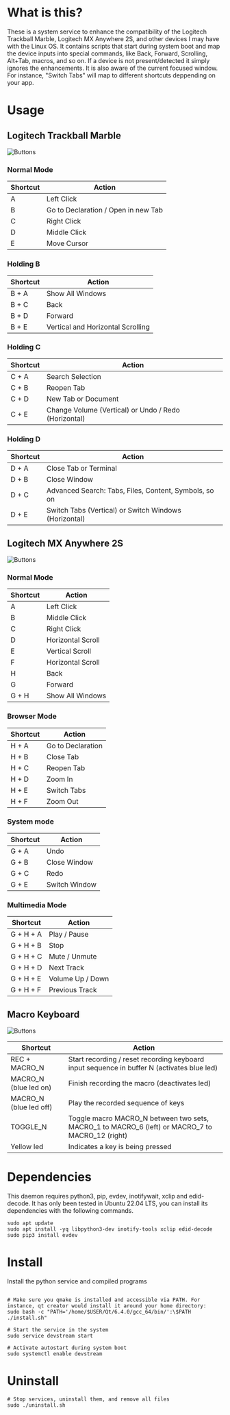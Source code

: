 # What is this?

These is a system service to enhance the compatibility of the Logitech Trackball Marble, Logitech MX Anywhere 2S, and other devices I may have with the Linux OS. It contains scripts that start during system boot and map the device inputs into special commands, like Back, Forward, Scrolling, Alt+Tab, macros, and so on. If a device is not present/detected it simply ignores the enhancements. It is also aware of the current focused window. For instance, "Switch Tabs" will map to different shortcuts deppending on your app.

# Usage

## Logitech Trackball Marble

![Buttons](images/keys_marble.png)

### Normal Mode

| Shortcut | Action                              |
| -------- | ----------------------------------- |
| A        | Left Click                          |
| B        | Go to Declaration / Open in new Tab |
| C        | Right Click                         |
| D        | Middle Click                        |
| E        | Move Cursor                         |

### Holding B

| Shortcut | Action                            |
| -------- | --------------------------------- |
| B + A    | Show All Windows                  |
| B + C    | Back                              |
| B + D    | Forward                           |
| B + E    | Vertical and Horizontal Scrolling |

### Holding C

| Shortcut | Action                                               |
| -------- | ---------------------------------------------------- |
| C + A    | Search Selection                                     |
| C + B    | Reopen Tab                                           |
| C + D    | New Tab or Document                                  |
| C + E    | Change Volume (Vertical) or Undo / Redo (Horizontal) |

### Holding D

| Shortcut | Action                                                |
| -------- | ----------------------------------------------------- |
| D + A    | Close Tab or Terminal                                 |
| D + B    | Close Window                                          |
| D + C    | Advanced Search: Tabs, Files, Content, Symbols, so on |
| D + E    | Switch Tabs (Vertical) or Switch Windows (Horizontal) |

## Logitech MX Anywhere 2S

![Buttons](images/keys_mx2s.png)

### Normal Mode

| Shortcut | Action            |
| -------- | ----------------- |
| A        | Left Click        |
| B        | Middle Click      |
| C        | Right Click       |
| D        | Horizontal Scroll |
| E        | Vertical Scroll   |
| F        | Horizontal Scroll |
| H        | Back              |
| G        | Forward           |
| G + H    | Show All Windows  |

### Browser Mode

| Shortcut | Action            |
| -------- | ----------------- |
| H + A    | Go to Declaration |
| H + B    | Close Tab         |
| H + C    | Reopen Tab        |
| H + D    | Zoom In           |
| H + E    | Switch Tabs       |
| H + F    | Zoom Out          |

### System mode

| Shortcut | Action        |
| -------- | ------------- |
| G + A    | Undo          |
| G + B    | Close Window  |
| G + C    | Redo          |
| G + E    | Switch Window |

### Multimedia Mode

| Shortcut  | Action           |
| --------- | ---------------- |
| G + H + A | Play / Pause     |
| G + H + B | Stop             |
| G + H + C | Mute / Unmute    |
| G + H + D | Next Track       |
| G + H + E | Volume Up / Down |
| G + H + F | Previous Track   |

## Macro Keyboard

![Buttons](images/keys_macros.png)

| Shortcut               | Action                                                                                          |
| ---------------------- | ----------------------------------------------------------------------------------------------- |
| REC + MACRO_N          | Start recording / reset recording keyboard input sequence in buffer N (activates blue led)      |
| MACRO_N (blue led on)  | Finish recording the macro (deactivates led)                                                    |
| MACRO_N (blue led off) | Play the recorded sequence of keys                                                              |
| TOGGLE_N               | Toggle macro MACRO_N between two sets, MACRO_1 to MACRO_6 (left) or MACRO_7 to MACRO_12 (right) |
| Yellow led             | Indicates a key is being pressed                                                                |

# Dependencies

This daemon requires python3, pip, evdev, inotifywait, xclip and edid-decode. It has only been tested in Ubuntu 22.04 LTS, you can install its dependencies with the following commands.

```shell
sudo apt update
sudo apt install -yq libpython3-dev inotify-tools xclip edid-decode
sudo pip3 install evdev
```

# Install

Install the python service and compiled programs

```shell

# Make sure you qmake is installed and accessible via PATH. For instance, qt creator would install it around your home directory:
sudo bash -c "PATH='/home/$USER/Qt/6.4.0/gcc_64/bin/':\$PATH ./install.sh"

# Start the service in the system
sudo service devstream start

# Activate autostart during system boot
sudo systemctl enable devstream
```

# Uninstall

```shell
# Stop services, uninstall them, and remove all files
sudo ./uninstall.sh
```
